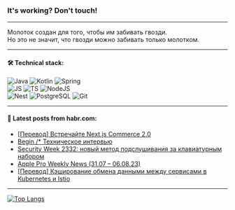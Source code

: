 ### It's working? Don't touch!

---
Молоток создан для того, чтобы им забивать гвозди. <br>
Но это не значит, что гвозди можно забивать только молотком.

---

#### 🛠️ Technical stack:

![Java](https://img.shields.io/badge/Java-informational?logo=Oracle&style=flat&logoColor=white&color=FF4500)
![Kotlin](https://img.shields.io/badge/Kotlin-informational?logo=Kotlin&style=flat&logoColor=white&color=774D97)
![Spring](https://img.shields.io/badge/SpringBoot-informational?logo=SpringBoot&style=flat&logoColor=white&color=6DB33F) <br>
![JS](https://img.shields.io/badge/JS-informational?logo=javaScript&style=flat&logoColor=black&color=F7Df1E)
![TS](https://img.shields.io/badge/TypeScript-informational?logo=typeScript&style=flat&logoColor=black&color=0667A8)
![NodeJS](https://img.shields.io/badge/NodeJS-informational?logo=node.js&style=flat&logoColor=white&color=70A760) <br>
![Nest](https://img.shields.io/badge/NestJS-informational?logo=NestJS&style=flat&logoColor=white&color=E0234E)
![PostgreSQL](https://img.shields.io/badge/PostgreSQL-informational?logo=PostgreSQL&style=flat&logoColor=white&color=DAA520)
![Git](https://img.shields.io/badge/Git-informational?logo=git&style=flat&logoColor=white&color=778899)

___

#### 💬 Latest posts from habr.com:

<!-- BLOG-POST-LIST:START -->
- [[Перевод] Встречайте Next.js Commerce 2.0](https://habr.com/ru/articles/753174/?utm_source=habrahabr&utm_medium=rss&utm_campaign=753174)
- [Begin /* Техническое интервью](https://habr.com/ru/articles/753154/?utm_source=habrahabr&utm_medium=rss&utm_campaign=753154)
- [Security Week 2332: новый метод подслушивания за клавиатурным набором](https://habr.com/ru/companies/kaspersky/articles/753112/?utm_source=habrahabr&utm_medium=rss&utm_campaign=753112)
- [Apple Pro Weekly News &lpar;31.07 – 06.08.23&rpar;](https://habr.com/ru/articles/753108/?utm_source=habrahabr&utm_medium=rss&utm_campaign=753108)
- [[Перевод] Кэширование обмена данными между сервисами в Kubernetes и Istio](https://habr.com/ru/companies/southbridge/articles/753098/?utm_source=habrahabr&utm_medium=rss&utm_campaign=753098)
<!-- BLOG-POST-LIST:END -->

---
[![Top Langs](https://github-readme-stats-git-master-advtsetting-gmailcom.vercel.app/api/top-langs/?username=zloylis&langs_count=10&hide_title=false&title_color=e6edf3&size_weight=0.5&count_weight=0.5&layout=compact&hide_border=true&theme=dracula)](https://github.com/zloylis)

<!-- ![GitHub stats](https://github-readme-stats-git-master-advtsetting-gmailcom.vercel.app/api?username=zloylis&show_icons=true&hide_border=true&theme=dracula&hide_title=true&include_all_commits=true&count_private=true&hide=contribs&hide_rank=true) -->
